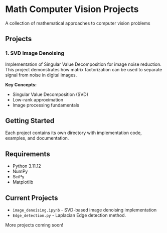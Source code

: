# Math Computer Vision Projects

A collection of mathematical approaches to computer vision problems

## Projects

### 1. SVD Image Denoising
Implementation of Singular Value Decomposition for image noise reduction. This project demonstrates how matrix factorization can be used to separate signal from noise in digital images.

**Key Concepts:**
- Singular Value Decomposition (SVD)
- Low-rank approximation
- Image processing fundamentals

## Getting Started

Each project contains its own directory with implementation code, examples, and documentation.

## Requirements

- Python 3.11.12
- NumPy
- SciPy
- Matplotlib

## Current Projects

- `image_denoising.ipynb` - SVD-based image denoising implementation
- `Edge_detection.py` - Laplacian Edge  detection method.

More projects coming soon!
